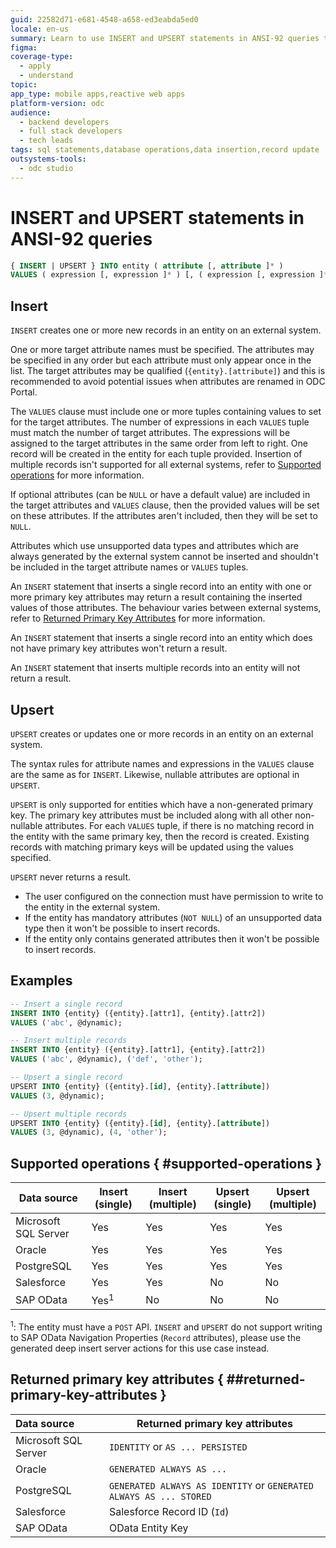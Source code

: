 ```yaml
---
guid: 22582d71-e681-4548-a658-ed3eabda5ed0
locale: en-us
summary: Learn to use INSERT and UPSERT statements in ANSI-92 queries to create or update records on external entities from OutSystems Developer Cloud (ODC).
figma: 
coverage-type:
  - apply
  - understand
topic:
app_type: mobile apps,reactive web apps
platform-version: odc
audience:
  - backend developers
  - full stack developers
  - tech leads
tags: sql statements,database operations,data insertion,record update
outsystems-tools:
  - odc studio
---
```


# INSERT and UPSERT statements in ANSI-92 queries

```sql
{ INSERT | UPSERT } INTO entity ( attribute [, attribute ]* )
VALUES ( expression [, expression ]* ) [, ( expression [, expression ]* ) ]*
```

## Insert

`INSERT` creates one or more new records in an entity on an external system.

One or more target attribute names must be specified. The attributes may be specified in any order but each attribute must only appear once in the list. The target attributes may be qualified (`{entity}.[attribute]`) and this is recommended to avoid potential issues when attributes are renamed in ODC Portal.

The `VALUES` clause must include one or more tuples containing values to set for the target attributes. The number of expressions in each `VALUES` tuple must match the number of target attributes. The expressions will be assigned to the target attributes in the same order from left to right. One record will be created in the entity for each tuple provided. Insertion of multiple records isn't supported for all external systems, refer to [Supported operations](#supported-operations) for more information.

If optional attributes (can be `NULL` or have a default value) are included in the target attributes and `VALUES` clause, then the provided values will be set on these attributes. If the attributes aren't included, then they will be set to `NULL`.

Attributes which use unsupported data types and attributes which are always generated by the external system cannot be inserted and shouldn't be included in the target attribute names or `VALUES` tuples.

An `INSERT` statement that inserts a single record into an entity with one or more primary key attributes may return a result containing the inserted values of those attributes. The behaviour varies between external systems, refer to [Returned Primary Key Attributes](#returned-primary-key-attributes) for more information.

An `INSERT` statement that inserts a single record into an entity which does not have primary key attributes won't return a result.

An `INSERT` statement that inserts multiple records into an entity will not return a result.

## Upsert

`UPSERT` creates or updates one or more records in an entity on an external system.

The syntax rules for attribute names and expressions in the `VALUES` clause are the same as for `INSERT`. Likewise, nullable attributes are optional in `UPSERT`.

`UPSERT` is only supported for entities which have a non-generated primary key. The primary key attributes must be included along with all other non-nullable attributes. For each `VALUES` tuple, if there is no matching record in the entity with the same primary key, then the record is created. Existing records with matching primary keys will be updated using the values specified.

`UPSERT` never returns a result.

<div class="info" markdown="1">

* The user configured on the connection must have permission to write to the entity in the external system.
* If the entity has mandatory attributes (`NOT NULL`) of an unsupported data type then it won't be possible to insert records.
* If the entity only contains generated attributes then it won't be possible to insert records.

</div>

## Examples

```sql
-- Insert a single record
INSERT INTO {entity} ({entity}.[attr1], {entity}.[attr2])
VALUES ('abc', @dynamic);

-- Insert multiple records
INSERT INTO {entity} ({entity}.[attr1], {entity}.[attr2])
VALUES ('abc', @dynamic), ('def', 'other');

-- Upsert a single record
UPSERT INTO {entity} ({entity}.[id], {entity}.[attribute])
VALUES (3, @dynamic);

-- Upsert multiple records
UPSERT INTO {entity} ({entity}.[id], {entity}.[attribute])
VALUES (3, @dynamic), (4, 'other');
```

## Supported operations { #supported-operations }

| Data source          | Insert (single) | Insert (multiple) | Upsert (single) | Upsert (multiple) |
|----------------------|-----------------|-------------------|-----------------|-------------------|
| Microsoft SQL Server | Yes             | Yes               | Yes             | Yes               |
| Oracle               | Yes             | Yes               | Yes             | Yes               |
| PostgreSQL           | Yes             | Yes               | Yes             | Yes               |
| Salesforce           | Yes             | Yes               | No              | No                |
| SAP OData            | Yes<sup>1</sup> | No                | No              | No                |

<sup>1</sup>: The entity must have a `POST` API. `INSERT` and `UPSERT` do not support writing to SAP OData Navigation Properties (`Record` attributes), please use the generated deep insert server actions for this use case instead.

## Returned primary key attributes { ##returned-primary-key-attributes }

| Data source          | Returned primary key attributes                                    |
|:---------------------|--------------------------------------------------------------------|
| Microsoft SQL Server | `IDENTITY` or `AS ... PERSISTED`                                   |
| Oracle               | `GENERATED ALWAYS AS ...`                                          |
| PostgreSQL           | `GENERATED ALWAYS AS IDENTITY` or `GENERATED ALWAYS AS ... STORED` |
| Salesforce           | Salesforce Record ID (`Id`)                                        |
| SAP OData            | OData Entity Key                                                   |
